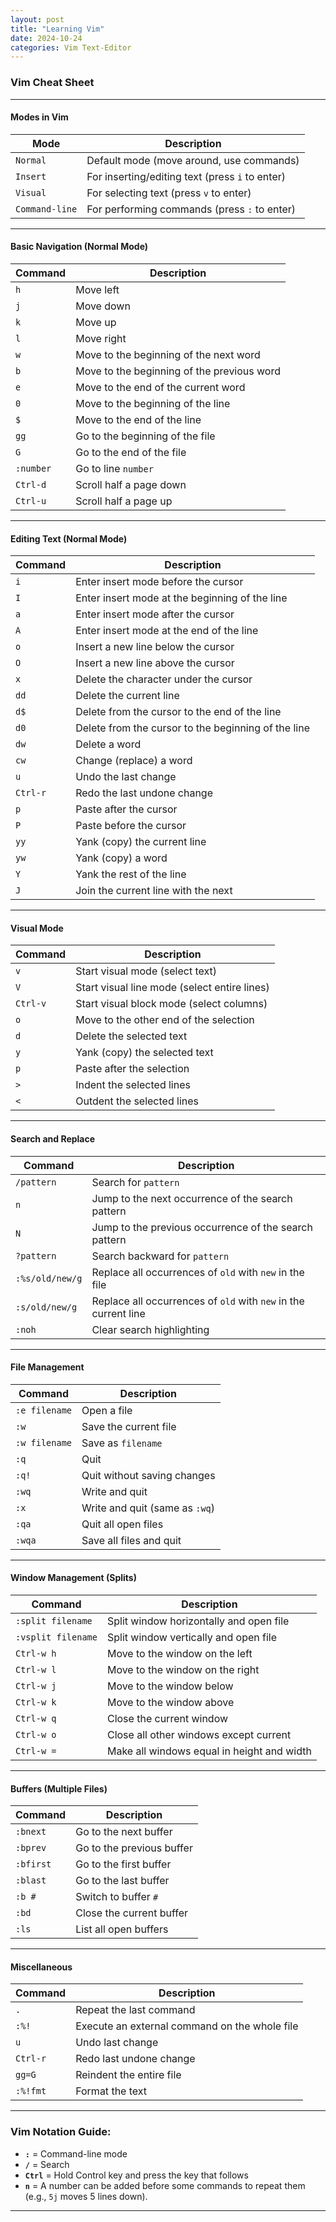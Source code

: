 ```yaml
---
layout: post
title: "Learning Vim"
date: 2024-10-24
categories: Vim Text-Editor
---
```


### **Vim Cheat Sheet**

---

#### **Modes in Vim**

| Mode           | Description                                      |
|----------------|--------------------------------------------------|
| `Normal`       | Default mode (move around, use commands)         |
| `Insert`       | For inserting/editing text (press `i` to enter)  |
| `Visual`       | For selecting text (press `v` to enter)          |
| `Command-line` | For performing commands (press `:` to enter)     |

---

#### **Basic Navigation (Normal Mode)**

| Command                         | Description                               |
|----------------------------------|-------------------------------------------|
| `h`                              | Move left                                |
| `j`                              | Move down                                |
| `k`                              | Move up                                  |
| `l`                              | Move right                               |
| `w`                              | Move to the beginning of the next word    |
| `b`                              | Move to the beginning of the previous word|
| `e`                              | Move to the end of the current word       |
| `0`                              | Move to the beginning of the line         |
| `$`                              | Move to the end of the line               |
| `gg`                             | Go to the beginning of the file           |
| `G`                              | Go to the end of the file                 |
| `:number`                        | Go to line `number`                       |
| `Ctrl-d`                         | Scroll half a page down                  |
| `Ctrl-u`                         | Scroll half a page up                    |

---

#### **Editing Text (Normal Mode)**

| Command                         | Description                               |
|----------------------------------|-------------------------------------------|
| `i`                              | Enter insert mode before the cursor       |
| `I`                              | Enter insert mode at the beginning of the line |
| `a`                              | Enter insert mode after the cursor        |
| `A`                              | Enter insert mode at the end of the line  |
| `o`                              | Insert a new line below the cursor        |
| `O`                              | Insert a new line above the cursor        |
| `x`                              | Delete the character under the cursor     |
| `dd`                             | Delete the current line                   |
| `d$`                             | Delete from the cursor to the end of the line |
| `d0`                             | Delete from the cursor to the beginning of the line |
| `dw`                             | Delete a word                             |
| `cw`                             | Change (replace) a word                   |
| `u`                              | Undo the last change                      |
| `Ctrl-r`                         | Redo the last undone change               |
| `p`                              | Paste after the cursor                    |
| `P`                              | Paste before the cursor                   |
| `yy`                             | Yank (copy) the current line              |
| `yw`                             | Yank (copy) a word                        |
| `Y`                              | Yank the rest of the line                 |
| `J`                              | Join the current line with the next       |

---

#### **Visual Mode**

| Command                         | Description                               |
|----------------------------------|-------------------------------------------|
| `v`                              | Start visual mode (select text)           |
| `V`                              | Start visual line mode (select entire lines) |
| `Ctrl-v`                         | Start visual block mode (select columns)  |
| `o`                              | Move to the other end of the selection    |
| `d`                              | Delete the selected text                  |
| `y`                              | Yank (copy) the selected text             |
| `p`                              | Paste after the selection                 |
| `>`                              | Indent the selected lines                 |
| `<`                              | Outdent the selected lines                |

---

#### **Search and Replace**

| Command                         | Description                               |
|----------------------------------|-------------------------------------------|
| `/pattern`                       | Search for `pattern`                      |
| `n`                              | Jump to the next occurrence of the search pattern |
| `N`                              | Jump to the previous occurrence of the search pattern |
| `?pattern`                       | Search backward for `pattern`             |
| `:%s/old/new/g`                  | Replace all occurrences of `old` with `new` in the file |
| `:s/old/new/g`                   | Replace all occurrences of `old` with `new` in the current line |
| `:noh`                           | Clear search highlighting                 |

---

#### **File Management**

| Command                         | Description                               |
|----------------------------------|-------------------------------------------|
| `:e filename`                    | Open a file                              |
| `:w`                             | Save the current file                    |
| `:w filename`                    | Save as `filename`                       |
| `:q`                             | Quit                                     |
| `:q!`                            | Quit without saving changes              |
| `:wq`                            | Write and quit                           |
| `:x`                             | Write and quit (same as `:wq`)           |
| `:qa`                            | Quit all open files                      |
| `:wqa`                           | Save all files and quit                  |

---

#### **Window Management (Splits)**

| Command                         | Description                               |
|----------------------------------|-------------------------------------------|
| `:split filename`                | Split window horizontally and open file   |
| `:vsplit filename`               | Split window vertically and open file     |
| `Ctrl-w h`                       | Move to the window on the left            |
| `Ctrl-w l`                       | Move to the window on the right           |
| `Ctrl-w j`                       | Move to the window below                  |
| `Ctrl-w k`                       | Move to the window above                  |
| `Ctrl-w q`                       | Close the current window                  |
| `Ctrl-w o`                       | Close all other windows except current    |
| `Ctrl-w =`                       | Make all windows equal in height and width|

---

#### **Buffers (Multiple Files)**

| Command                         | Description                               |
|----------------------------------|-------------------------------------------|
| `:bnext`                         | Go to the next buffer                     |
| `:bprev`                         | Go to the previous buffer                 |
| `:bfirst`                        | Go to the first buffer                    |
| `:blast`                         | Go to the last buffer                     |
| `:b #`                           | Switch to buffer `#`                      |
| `:bd`                            | Close the current buffer                  |
| `:ls`                            | List all open buffers                     |

---

#### **Miscellaneous**

| Command                         | Description                               |
|----------------------------------|-------------------------------------------|
| `.`                              | Repeat the last command                   |
| `:%!`                            | Execute an external command on the whole file |
| `u`                              | Undo last change                          |
| `Ctrl-r`                         | Redo last undone change                   |
| `gg=G`                           | Reindent the entire file                  |
| `:%!fmt`                         | Format the text                           |

---

### **Vim Notation Guide:**
- **`:`** = Command-line mode
- **`/`** = Search
- **`Ctrl`** = Hold Control key and press the key that follows
- **`n`** = A number can be added before some commands to repeat them (e.g., `5j` moves 5 lines down).

---

